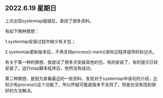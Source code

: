 ## 2022.6.19 星期日

上次出现systemtap报错后，查阅了很多资料。

有如下两种猜想：

1.systemtap安装过程中缺少有关包；

2.systemtap更新版本后，不再支持process().mark()来标记程序提供的标记点。

有关于第一种的猜想，我尝试了很多次安装其他的包，有的安装了，有的提示已经安装了。运行stap脚本程序后，依然没有成功。

第二种猜想，是因为查看最近的一些资料，发现对于systemtap中语句的介绍，比较少有process()这个功能了，所以怀疑可能是版本不支持了，但是也没有找到很好的方法解决。

